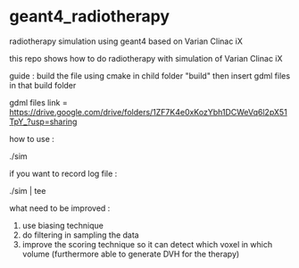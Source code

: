 # geant4_radiotherapy
radiotherapy simulation using geant4 based on Varian Clinac iX

this repo shows how to do radiotherapy with simulation of Varian Clinac iX 

guide : build the file using cmake in child folder "build" then insert gdml files in that build folder 

gdml files link = https://drive.google.com/drive/folders/1ZF7K4e0xKozYbh1DCWeVq6l2pX51TpY_?usp=sharing

how to use :

./sim <gdml files> <macro files> 

if you want to record log file :

./sim <gdml files> <macro files> | tee <logfile>

what need to be improved : 

1. use biasing technique
2. do filtering in sampling the data
3. improve the scoring technique so it can detect which voxel in which volume (furthermore able to generate DVH for the therapy)
